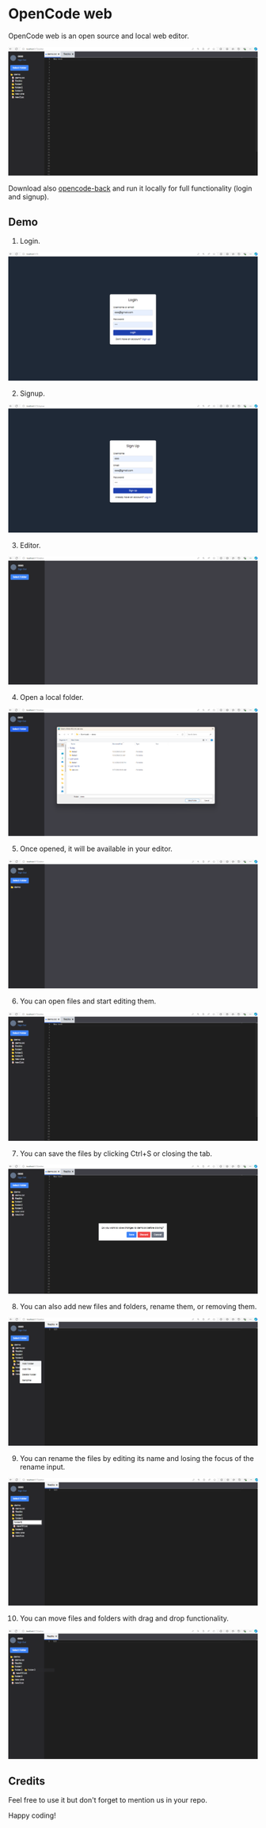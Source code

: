 # OpenCode web

OpenCode web is an open source and local web editor.

![alt text](docs/editor-4.png)

Download also [opencode-back](https://github.com/javierhersan/opencode-back) and run it locally for full functionality (login and signup).

## Demo

1. Login.

![alt text](docs/login.png)

2. Signup.

![alt text](docs/signup.png)

3. Editor.

![alt text](docs/editor-1.png)

4. Open a local folder.

![alt text](docs/editor-2.png)

5. Once opened, it will be available in your editor.

![alt text](docs/editor-3.png)

6. You can open files and start editing them.

![alt text](docs/editor-4.png)

7. You can save the files by clicking Ctrl+S or closing the tab.

![alt text](docs/editor-5.png)

8. You can also add new files and folders, rename them, or removing them.

![alt text](docs/editor-6.png)

9. You can rename the files by editing its name and losing the focus of the rename input.

![alt text](docs/editor-7.png)

10. You can move files and folders with drag and drop functionality.

![alt text](docs/editor-8.png)

## Credits

Feel free to use it but don't forget to mention us in your repo.

Happy coding!
